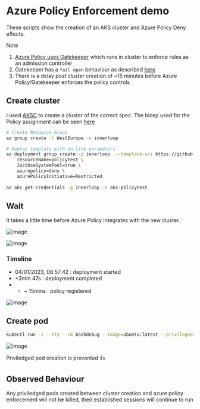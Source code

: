 # Azure Policy Enforcement demo

These scripts show the creation of an AKS cluster and Azure Policy Deny effects.

Note
1. [Azure Policy uses Gatekeeper](https://learn.microsoft.com/azure/governance/policy/concepts/policy-for-kubernetes) which runs in cluster to enforce rules as an admission controller 
2. Gatekeeper has a `fail open` behaviour as described [here](https://learn.microsoft.com/azure/governance/policy/troubleshoot/general#scenario-kubernetes-resource-gets-created-during-connectivity-failure-despite-deny-policy-being-assigned)
3. There is a delay post cluster creation of ~15 minutes before Azure Policy/Gatekeeper enforces the policy controls

## Create cluster

I used [AKSC](https://azure.github.io/AKS-Construction/?ops=none&secure=low&addons.azurepolicy=deny&addons.azurePolicyInitiative=Restricted&deploy.clusterName=policytest&deploy.rg=innerloop) to create a cluster of the correct spec. The bicep used for the Policy assignment can be seen [here](https://github.com/Azure/AKS-Construction/blob/839b85d7268cd5af7a823ecd5b55df7b0ca41b1e/bicep/main.bicep#L1331)

```bash
# Create Resource Group
az group create -l WestEurope -n innerloop

# Deploy template with in-line parameters
az deployment group create -g innerloop  --template-uri https://github.com/Azure/AKS-Construction/releases/download/0.9.6/main.json --parameters \
	resourceName=policytest \
	JustUseSystemPool=true \
	azurepolicy=deny \
	azurePolicyInitiative=Restricted
	
az aks get-credentials -g innerloop -n aks-policytest

```

## Wait

It takes a little time before Azure Policy integrates with the new cluster.

![image](https://user-images.githubusercontent.com/17914476/210520198-56011e27-e0b3-4ff0-b99d-ef9dc317e4aa.png)

![image](https://user-images.githubusercontent.com/17914476/210520366-1f9d7e82-8187-44c1-b64f-fbee7c66b24f.png)

### Timeline

- 04/01/2023, 08:57:42 : deployment started
- +3min 47s : deployment completed
- + ~ 15mins : policy registered

![image](https://user-images.githubusercontent.com/17914476/210522374-e70d1098-3f6e-430f-a396-55293e2769ac.png)

## Create pod

```bash
kubectl run -i --tty --rm bashdebug --image=ubuntu:latest --privileged=true --restart=Never -- bash
```

![image](https://user-images.githubusercontent.com/17914476/210522526-93f536c6-6ca2-44d1-bdad-bf73a2ff3f97.png)

Priviledged pod creation is prevented 👍

## Observed Behaviour

Any priviledged pods created between cluster creation and azure policy enforcement will not be killed, their established sessions will continue to run
